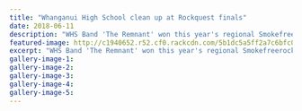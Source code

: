 ```yaml
---
title: "Whanganui High School clean up at Rockquest finals"
date: 2018-06-11
description: "WHS Band 'The Remnant' won this year's regional Smokefreerockquest final at the Opera House on Saturday night..."
featured-image: http://c1940652.r52.cf0.rackcdn.com/5b1dc5a5ff2a7c6bfc002296/The-Remnant-winners.jpg
excerpt: "WHS Band 'The Remnant' won this year's regional Smokefreerockquest final at the Opera House on Saturday night."
gallery-image-1: 
gallery-image-2: 
gallery-image-3: 
gallery-image-4: 
gallery-image-5: 
---
```

